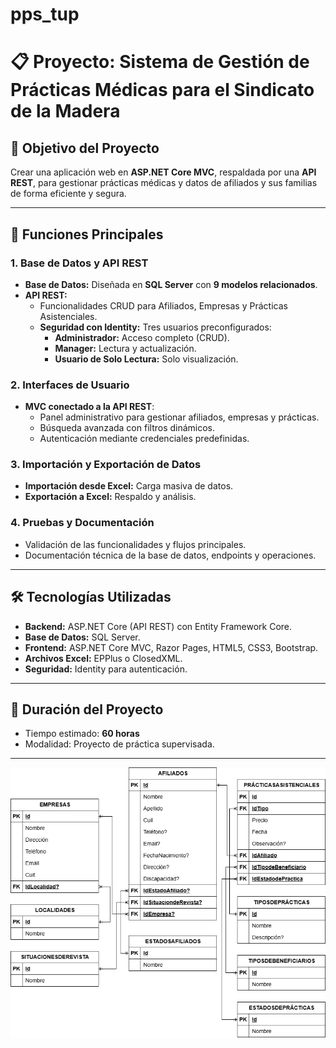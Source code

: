 # pps_tup
# 📋 Proyecto: Sistema de Gestión de Prácticas Médicas para el Sindicato de la Madera

## 🎯 **Objetivo del Proyecto**
Crear una aplicación web en **ASP.NET Core MVC**, respaldada por una **API REST**, para gestionar prácticas médicas y datos de afiliados y sus familias de forma eficiente y segura.

---

## 🚀 **Funciones Principales**

### 1. **Base de Datos y API REST**
- **Base de Datos:** Diseñada en **SQL Server** con **9 modelos relacionados**.
- **API REST:** 
  - Funcionalidades CRUD para Afiliados, Empresas y Prácticas Asistenciales.
  - **Seguridad con Identity:** Tres usuarios preconfigurados:
    - **Administrador:** Acceso completo (CRUD).
    - **Manager:** Lectura y actualización.
    - **Usuario de Solo Lectura:** Solo visualización.

### 2. **Interfaces de Usuario**
- **MVC conectado a la API REST**:
  - Panel administrativo para gestionar afiliados, empresas y prácticas.
  - Búsqueda avanzada con filtros dinámicos.
  - Autenticación mediante credenciales predefinidas.

### 3. **Importación y Exportación de Datos**
- **Importación desde Excel:** Carga masiva de datos.
- **Exportación a Excel:** Respaldo y análisis.

### 4. **Pruebas y Documentación**
- Validación de las funcionalidades y flujos principales.
- Documentación técnica de la base de datos, endpoints y operaciones.

---

## 🛠 **Tecnologías Utilizadas**
- **Backend:** ASP.NET Core (API REST) con Entity Framework Core.
- **Base de Datos:** SQL Server.
- **Frontend:** ASP.NET Core MVC, Razor Pages, HTML5, CSS3, Bootstrap.
- **Archivos Excel:** EPPlus o ClosedXML.
- **Seguridad:** Identity para autenticación.

---

## 📅 **Duración del Proyecto**
- Tiempo estimado: **60 horas**  
- Modalidad: Proyecto de práctica supervisada.

---

![Diagrama Final](imagenes/Final.drawio.png)

